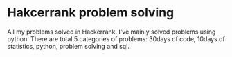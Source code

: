 # Hakcerrank problem solving
 
All my problems solved in Hackerrank. I've mainly solved problems using python. There are total 5 categories of problems: 30days of code, 10days of statistics, python, problem solving and sql. 
